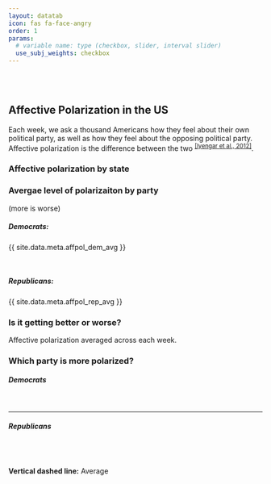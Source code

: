 ```yaml
---
layout: datatab
icon: fas fa-face-angry
order: 1
params: 
  # variable name: type (checkbox, slider, interval slider)
  use_subj_weights: checkbox
---
```


<script type="text/javascript" src='{{ site.baseurl }}/assets/js/gauge.js'></script>
<script src="{{ site.baseurl }}/assets/js/chartjs-adapter-date-fns.bundle.min.js"></script>
<script src="{{ site.baseurl }}/assets/js/chartjs-plugin-annotation.min.js"></script>

<!-- row 1 -->
<br>
<br>
<h2><span class="mr-2">Affective Polarization in the US</span><a href="#affective-polarization-in-the-us" class="anchor text-muted"><i class="fas fa-hashtag"></i></a></h2>
<p>Each week, we ask a thousand Americans how they feel about their own political party, as well as how they feel about the opposing political party. <emph>Affective polarization</emph> is the difference between the two <sup><a href = "https://academic.oup.com/poq/article-abstract/76/3/405/1894274">[Iyengar et al., 2012]</a></sup>.</p>

<h3>Affective polarization by state</h3>
<div class='row chartrow chart' id='affpol-row-1'>
    <div class='row' id='affpol-map-div'>
      <canvas id = "affpol-map" class=""></canvas>
      <script src='{{ site.baseurl }}/assets/js/charts/map.js' data-canvasid="affpol-map" data-source="{{ site.baseurl }}/assets/data/affpol-map.json" data-scaleminlabel = "Less" data-scalemaxlabel = "More"></script>
  </div>
</div>


<h3>Avergae level of polarizaiton by party</h3>
<p>(more is worse)</p>
<div class = 'row chartrow chart'>
  <div>
    <h5 class = 'gauge-heading'>Democrats:</h5>
    <div class = 'gauge-div'>
      <canvas id = "affpol-dem-avg" class="gauge"></canvas>
      <script type="text/javascript" src="{{ site.baseurl }}/assets/js/charts/gauge.js" data-canvasid="affpol-dem-avg" data-gauge="{{ site.data.meta.affpol_dem_avg }}"></script>
      <p class = 'text-center'>{{ site.data.meta.affpol_dem_avg }}</p>
    </div>
  </div>

  <div>
    <p>&nbsp;</p>
  </div>

  <div>
    <h5 class = 'gauge-heading'>Republicans:</h5>
    <div class = 'gauge-div'>
      <canvas id = "affpol-rep-avg" class="gauge"></canvas>
      <script type="text/javascript" src="{{ site.baseurl }}/assets/js/charts/gauge.js" data-canvasid="affpol-rep-avg" data-gauge="{{ site.data.meta.affpol_rep_avg }}"></script>
      <p class = 'text-center'>{{ site.data.meta.affpol_rep_avg }}</p>
    </div>
  </div>
</div><!-- end row2 -->

<h3>Is it getting better or worse?<a href="#is-it-getting-better-or-worse?" class="anchor text-muted"><i class="fas fa-hashtag"></i></a></h3>
<p>Affective polarization averaged across each week.</p>
<div class = 'row chartrow chart' id='affpol-row-3'>
    <div id='affpol-time-div'>
      <canvas id = "affpol-time" class=""></canvas>
      <script src='{{ site.baseurl }}/assets/js/charts/affpol-time.js' data-canvasid="affpol-time"></script>
    </div>
    <!-- <div class='col-1' id='affpol-time-info'>
        <div id = "affpol-timebar-div" >
          <h3>Past 3 weeks:</h3>
          <canvas id = "affpol-timebar" class=""></canvas>
        <script src='{{ site.baseurl }}/assets/js/charts/affpol-timebar.js' data-canvasid="affpol-timebar" data-thisweek="{{ site.data.meta.thisweek }}" data-lastweek="{{ site.data.meta.lastweek }}" data-2weeksago="{{ site.data.meta.twoweeksago}}"></script>
        </div>
    </div> -->

</div> <!-- end row3 -->


<!-- row 4 -->
<div class = 'row chartrow chart' id='affpol-row-4'>
  <h3><span class="mr-2">Which party is more polarized?</span><a href="#which-party-is-worse" class="anchor text-muted"><i class="fas fa-hashtag"></i></a></h3>
  
  <div class='row d-flex justify-content-center' id='affpol-hists'>
    <div class='affpol-hist-container'>
      <div>
        <h5 class = 'text-center'>Democrats</h5>
        <br>
        <div class='affpoll-hist-div'>
          <canvas id = "affpol-dem-hist" class="affpol-hist"></canvas>
          <script type="text/javascript" src="{{ site.baseurl }}/assets/js/charts/affpol-hist.js" data-canvasid="affpol-dem-hist" data-source="{{ site.baseurl }}/assets/data/affpol-hist-dem.json"></script>
        </div> 
      </div> 
    </div>
    <hr>
    <div class='affpol-hist-container'>
      <div>
        <h5 class = 'text-center'>Republicans</h5>
        <br>
        <div class='affpoll-hist-div'>
          <canvas id = "affpol-rep-hist" class="affpol-hist"></canvas>
          <script type="text/javascript" src="{{ site.baseurl }}/assets/js/charts/affpol-hist.js" data-canvasid="affpol-rep-hist" data-source="{{ site.baseurl }}/assets/data/affpol-hist-rep.json"></script>
        </div> 
      </div> 
    </div>
    <br>
    <p><b>Vertical dashed line:</b> Average</p>
  </div>

</div> <!-- end row3 -->
